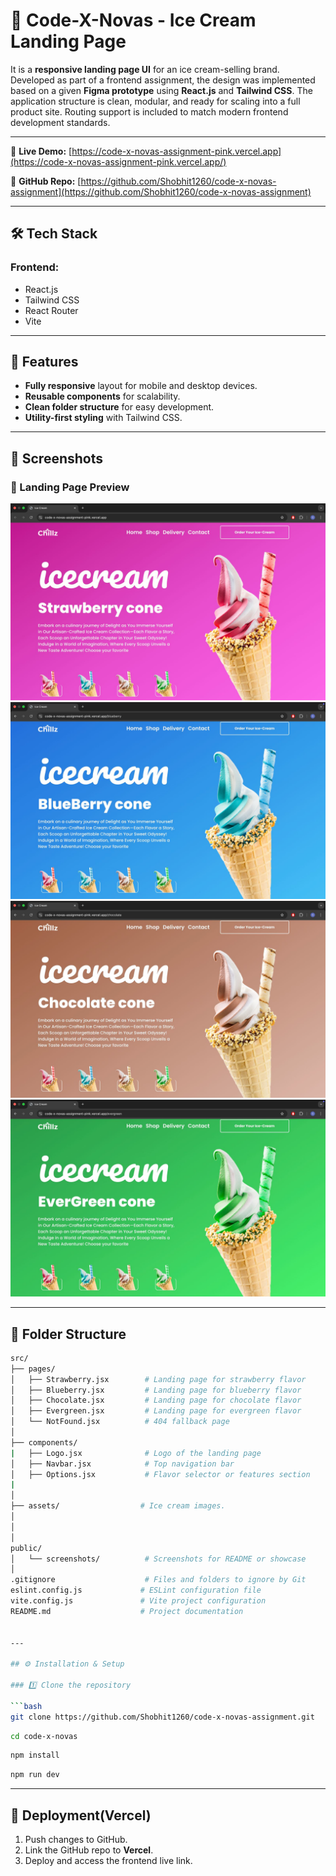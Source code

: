 # 🍦 Code-X-Novas - Ice Cream Landing Page

It is a **responsive landing page UI** for an ice cream-selling brand. Developed as part of a frontend assignment, the design was implemented based on a given **Figma prototype** using **React.js** and **Tailwind CSS**. The application structure is clean, modular, and ready for scaling into a full product site. Routing support is included to match modern frontend development standards.

---

🔗 **Live Demo:** [https://code-x-novas-assignment-pink.vercel.app](https://code-x-novas-assignment-pink.vercel.app/)

📁 **GitHub Repo:** [https://github.com/Shobhit1260/code-x-novas-assignment](https://github.com/Shobhit1260/code-x-novas-assignment)

---

## 🛠 Tech Stack

### Frontend:
- React.js
- Tailwind CSS
- React Router
- Vite

---

## 🎨 Features
- **Fully responsive** layout for mobile and desktop devices.
- **Reusable components** for scalability.
- **Clean folder structure** for easy development.
- **Utility-first styling** with Tailwind CSS.

---

## 📸 Screenshots

### 🔻 Landing Page Preview
![Landing Page 1](./public/Screenshot1.jpg)
![Landing Page 2](./public/Screenshot2.jpg)
![Landing Page 3](./public/Screenshot3.jpg)
![Landing Page 4](./public/Screenshot4.jpg)

---

## 📁 Folder Structure

```bash
src/
├── pages/
│   ├── Strawberry.jsx        # Landing page for strawberry flavor
│   ├── Blueberry.jsx         # Landing page for blueberry flavor
│   ├── Chocolate.jsx         # Landing page for chocolate flavor
│   ├── Evergreen.jsx         # Landing page for evergreen flavor
│   └── NotFound.jsx          # 404 fallback page
│
├── components/
|   ├── Logo.jsx              # Logo of the landing page
│   ├── Navbar.jsx            # Top navigation bar
│   ├── Options.jsx           # Flavor selector or features section
|   
│
├── assets/                  # Ice cream images.
│                 
│  
│
public/                 
│   └── screenshots/          # Screenshots for README or showcase
│
.gitignore                    # Files and folders to ignore by Git
eslint.config.js             # ESLint configuration file
vite.config.js               # Vite project configuration
README.md                    # Project documentation


---

## ⚙️ Installation & Setup

### 1️⃣ Clone the repository

```bash
git clone https://github.com/Shobhit1260/code-x-novas-assignment.git
```

```bash
cd code-x-novas
```

```bash
npm install
```
```bash
npm run dev
```

---

## 🚀 Deployment(Vercel)

1. Push changes to GitHub.
2. Link the GitHub repo to **Vercel**.
3. Deploy and access the frontend live link.
